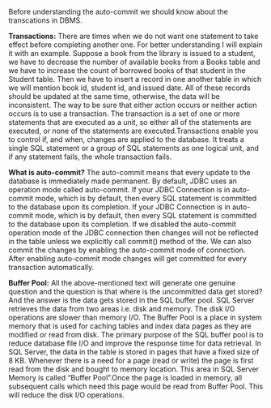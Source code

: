 Before understanding the auto-commit we should know about the transcations in DBMS.

**Transactions:**
There are times when we do not want one statement to take effect before completing another one. For better understanding I will explain it with an example. Suppose a book from the library is issued to a student, we have to decrease the number of available books from a Books table and we have to increase the count of borrowed books of that student in the Student table. Then we have to insert a record in one another table in which we will mention book id, student id, and issued date. All of these records should be updated at the same time, otherwise, the data will be inconsistent. 
The way to be sure that either action occurs or neither action occurs is to use a transaction. The transaction is a set of one or more statements that are executed as a unit, so either all of the statements are executed, or none of the statements are executed.Transactions enable you to control if, and when, changes are applied to the database. It treats a single SQL statement or a group of SQL statements as one logical unit, and if any statement fails, the whole transaction fails.

**What is auto-commit?**
The auto-commit means that every update to the database is immediately made permanent. By default, JDBC uses an operation mode called auto-commit.
If your JDBC Connection is in auto-commit mode, which is by default, then every SQL statement is committed to the database upon its completion. 
If your JDBC Connection is in auto-commit mode, which is by default, then every SQL statement is committed to the database upon its completion.
If we disabled the auto-commit operation mode of the JDBC connection then changes will not be reflected in the table unless we explicitly call commit() method of the. We can also commit the changes by enabling the auto-commit mode of connection. After enabling auto-commit mode changes will get committed for every transaction automatically.

**Buffer Pool:**
All the above-mentioned text will generate one genuine question and the question is that where is the uncommitted data get stored?And the answer is the data gets stored in the SQL buffer pool.
SQL Server retrieves the data from two areas i.e. disk and memory. The disk I/O operations are slower than memory I/O.
The Buffer Pool is a place in system memory that is used for caching tables and index data pages as they are modified or read from disk. The primary purpose of the SQL buffer pool is to reduce database file I/O and improve the response time for data retrieval. In SQL Server, the data in the table is stored in pages that have a fixed size of 8 KB. Whenever there is a need for a page (read or write) the page is first read from the disk and bought to memory location. This area in SQL Server Memory is called “Buffer Pool”.Once the page is loaded in memory, all subsequent calls which need this page would be read from Buffer Pool. This will reduce the disk I/O operations.
